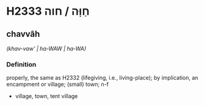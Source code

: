 # H2333 חַוָּה / חוה

## chavvâh

_(khav-vaw' | ha-WAW | ha-WA)_

### Definition

properly, the same as H2332 (lifegiving, i.e., living-place); by implication, an encampment or village; (small) town; n-f

- village, town, tent village
